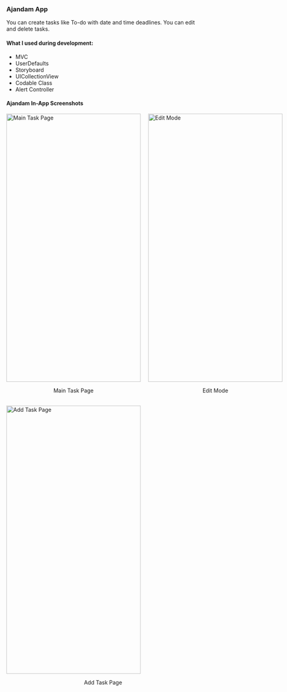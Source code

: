 ### Ajandam App

You can create tasks like To-do with date and time deadlines. You can edit and delete tasks.

#### What I used during development:
- MVC
- UserDefaults
- Storyboard
- UICollectionView
- Codable Class
- Alert Controller

#### Ajandam In-App Screenshots

<div style="display: flex; gap: 20px; justify-content: space-around;">
    <div>
        <img src="https://github.com/yigitbstnci/Ajandam/assets/120344683/53e88302-e985-4938-a417-8e97a3dfa352" alt="Main Task Page" width="350" height="700">
        <p style="text-align: center;">Main Task Page</p>
    </div>
    <div>
        <img src="https://github.com/yigitbstnci/Ajandam/assets/120344683/feeafb96-7da7-4064-8d46-a65d443e2adb" alt="Edit Mode" width="350" height="700">
        <p style="text-align: center;">Edit Mode</p>
    </div>
</div>

<br>
<img src="https://github.com/yigitbstnci/Ajandam/assets/120344683/b93271c5-8897-47b5-920a-f1ce15761241" alt="Add Task Page" width="350" height="700">
<p style="text-align: center;">Add Task Page</p>
